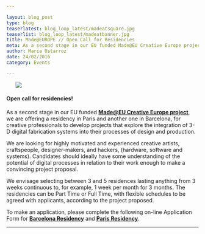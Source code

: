 ```yaml
---

layout: blog_post
type: blog
teaserlatest: blog_loop_latest/madeatsquare.jpg
teaserlist: blog_loop_latest/madeatbanner.jpg
title: Made@EUROPE // Open Call for Residencies
meta: As a second stage in our EU funded Made@EU Creative Europe project, we are offering a residency for creative professionals in Paris and Barcelona.
author: Maria Ustarroz
date: 24/02/2016
category: Events

---
```


<ul><img src= "http://www.fablabbcn.org/img/blog/blog_loop_latest/madeatbanner.jpg" align="middle"> </img></ul>

<h4>Open call for residencies!</h4>

As a second stage in our EU funded **[Made@EU Creative Europe project](https://madeat.eu/)**, we are offering a residency in Paris and another one in Barcelona, for creative professionals to develop projects that explore the integration of 3-D digital fabrication systems into their processes of design and production.

We are looking for highly motivated and experienced creative artists, craftspeople, designer-makers, and hackers, (hardware, software and systems). Candidates should ideally have some understanding of the potential of digital processes in relation to their work enough to make a convincing project proposal.

We envisage selecting between 3 and 5 residences lasting anything from 3 weeks continuous to, for example, 1 week per month for 3 months. The residencies can be Part Time or Full Time, with flexible schedules to be agreed with applicants, according to the project proposed. 

To make an application, please complete the following on-line Application Form for **[Barcelona Residency](https://madeat.eu/residency_applications/new?locale=en&venue=barcelona)** and **[Paris Residency](https://madeat.eu/residency_applications/new?locale=en&venue=paris)**. 
<br>


---

